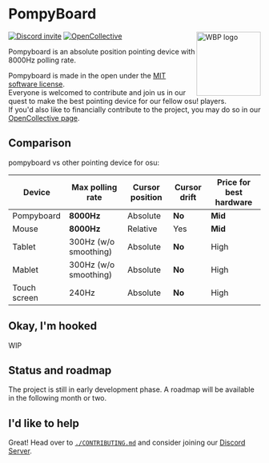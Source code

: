 # PompyBoard

<img
  align="right"
  width="128"
  height="128"
  alt="WBP logo"
  src="https://avatars.githubusercontent.com/u/217714136"
/>

[![Discord invite](https://dcbadge.limes.pink/api/server/h27rwcBn73)][discord]
[![OpenCollective](https://img.shields.io/badge/_-opencollective-gray?style=for-the-badge&logo=opencollective)][opencollective]

Pompyboard is an absolute position pointing device with 8000Hz polling rate.

Pompyboard is made in the open under the [MIT software license](./LICENSE).\
Everyone is welcomed to contribute and join us in our quest to make the best
pointing device for our fellow osu! players.\
If you'd also like to financially contribute to the project, you may do so in
our [OpenCollective page][opencollective].

## Comparison

pompyboard vs other pointing device for osu:

| Device       | Max polling rate      | Cursor position | Cursor drift | Price for best hardware |
| ------------ | --------------------- | --------------- | ------------ | ----------------------- |
| Pompyboard   | **8000Hz**            | Absolute        | **No**       | **Mid**                 |
| Mouse        | **8000Hz**            | Relative        | Yes          | **Mid**                 |
| Tablet       | 300Hz (w/o smoothing) | Absolute        | **No**       | High                    |
| Mablet       | 300Hz (w/o smoothing) | Absolute        | **No**       | High                    |
| Touch screen | 240Hz                 | Absolute        | **No**       | High                    |

## Okay, I'm hooked

WIP

## Status and roadmap

The project is still in early development phase.
A roadmap will be available in the following month or two.

## I'd like to help

Great! Head over to [`./CONTRIBUTING.md`](./CONTRIBUTING.md) and consider
joining our [Discord Server][discord].

[discord]: https://discord.gg/h27rwcBn73
[opencollective]: https://opencollective.com/pompyboard
